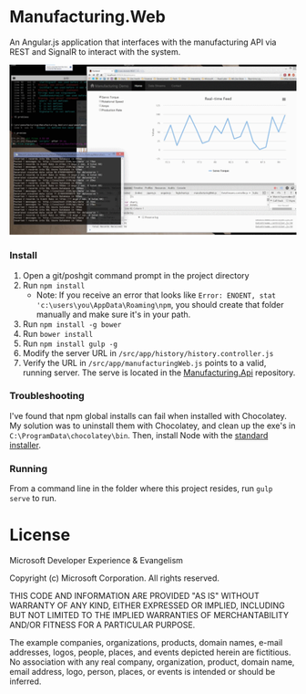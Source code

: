 Manufacturing.Web
=======================

An Angular.js application that interfaces with the manufacturing API via REST and SignalR to interact with the system.

![Real-Time Data Stream](screenshot.gif)

### Install

1. Open a git/poshgit command prompt in the project directory
1. Run `npm install`
	* Note: If you receive an error that looks like `Error: ENOENT, stat 'c:\users\you\AppData\Roaming\npm`, you should create that folder manually and make sure it's in your path.
1. Run `npm install -g bower`
1. Run `bower install`
1. Run `npm install gulp -g`
1. Modify the server URL in `/src/app/history/history.controller.js`
1. Verify the URL in `/src/app/manufacturingWeb.js` points to a valid, running server. The serve is located in the [Manufacturing.Api](https://github.com/ytechie/Manufacturing.Api) repository.

### Troubleshooting

I've found that npm global installs can fail when installed with Chocolatey. My solution was to uninstall them with Chocolatey, and clean up the exe's in `C:\ProgramData\chocolatey\bin`. Then, install Node with the [standard installer](http://nodejs.org/).

### Running

From a command line in the folder where this project resides, run `gulp serve` to run.

# License

Microsoft Developer Experience & Evangelism

Copyright (c) Microsoft Corporation. All rights reserved.

THIS CODE AND INFORMATION ARE PROVIDED "AS IS" WITHOUT WARRANTY OF ANY KIND, EITHER EXPRESSED OR IMPLIED, INCLUDING BUT NOT LIMITED TO THE IMPLIED WARRANTIES OF MERCHANTABILITY AND/OR FITNESS FOR A PARTICULAR PURPOSE.

The example companies, organizations, products, domain names, e-mail addresses, logos, people, places, and events depicted herein are fictitious. No association with any real company, organization, product, domain name, email address, logo, person, places, or events is intended or should be inferred.

